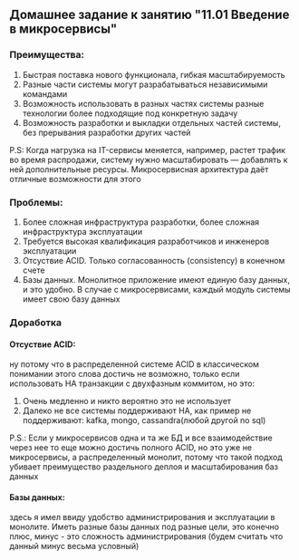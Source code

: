 ## Домашнее задание к занятию "11.01 Введение в микросервисы"

### Преимущества:

1. Быстрая поставка нового функционала, гибкая масштабируемость
2. Разные части системы могут разрабатываться независимыми командами
3. Возможность использовать в разных частях системы разные технологии более подходящие под конкретную задачу
4. Возможность разработки и выкладки отдельных частей системы, без прерывания разработки других частей

P.S: Когда нагрузка на IT-сервисы меняется, например, растет трафик во время распродажи, систему нужно масштабировать — добавлять к ней дополнительные ресурсы. Микросервисная архитектура даёт отличные возможности для этого


### Проблемы:

1. Более сложная инфраструктура разработки, более сложная инфраструктура эксплуатации
2. Требуется высокая квалификация разработчиков и инженеров эксплуатации
3. Отсуствие ACID. Только согласованность (consistency) в конечном  счете
4. Базы данных. Монолитное приложение имеют единую базу данных, и это удобно. В случае с микросервисами, каждый модуль системы имеет свою базу данных


### Доработка

#### Отсуствие ACID: 
ну потому что в распределенной системе ACID в классическом понимании этого слова достичь не возможно, только если использовать HA транзакции с двухфазным коммитом, но это: 
1. Очень медленно и никто вероятно это не использует
2. Далеко не все системы поддерживают HA, как пример не поддерживают: kafka, mongo, cassandra(любой другой no sql)

P.S.:
Если у микросервисов одна и та же БД и все взаимодействие через нее то еще можно достичь полного ACID, но это уже не микросервисы, а распределенный монолит, потому что такой подход убивает преимущество раздельного деплоя и масштабирования баз данных


#### Базы данных: 
здесь я имел ввиду удобство администрирования и эксплуатации в монолите. Иметь разные базы данных под разные цели, это конечно плюс, минус - это сложность администрирования (будем считать что данный минус весьма условный)
